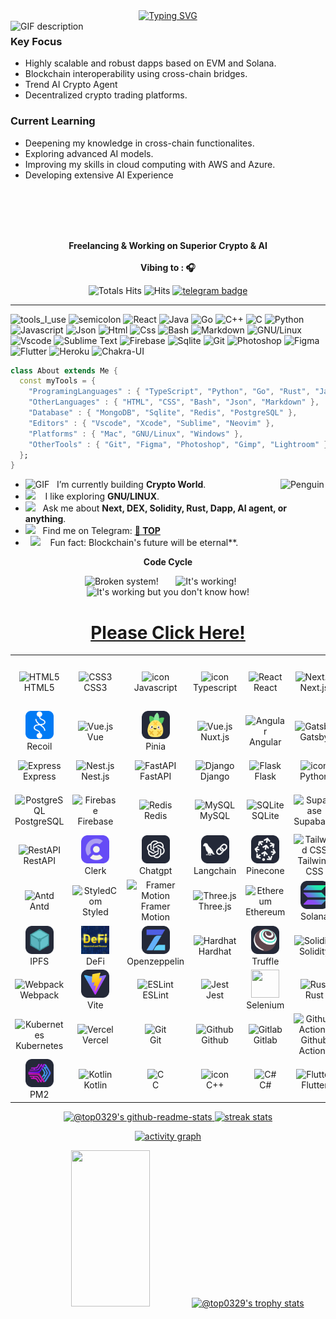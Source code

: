 


<div align="center" width="50">

<div align="center">
  <a href="https://git.io/typing-svg"><img src="https://readme-typing-svg.demolab.com?font=Comic+Sans+MS&size=30&pause=1000&center=true&width=720&lines=I+am+a+Fullstack+and+Blockchain+Engineer.;Over+8+years+of+Experience+in+Web+and+Blockchain." alt="Typing SVG" /></a>
</div>


<picture>
  <source media="(prefers-color-scheme: dark)" srcset="./Skills_Animation_Dark.gif">
  <source media="(prefers-color-scheme: light)" srcset="./Skills_Animation_White.gif">
  <img align="left" alt="GIF description" src="./Skills_Animation_White.gif">
</picture>

<h3 align="left">Key Focus</h3>
<ul align="left">
  <li>Highly scalable and robust dapps based on EVM and Solana.</li>
  <li>Blockchain interoperability using cross-chain bridges.</li>
  <li>Trend AI Crypto Agent</li>
  <li>Decentralized crypto trading platforms.</li>
</ul>
  
<h3 align="left">Current Learning</h3>
<ul align="left">
  <li>Deepening my knowledge in cross-chain functionalites.</li>
  <li>Exploring advanced AI models.</li>
  <li>Improving my skills in cloud computing with AWS and Azure.</li>
  <li>Developing extensive AI Experience</li>
</ul>
<br />
<br />
<br />
<br />

<p><strong>
  Freelancing & Working on Superior Crypto & AI
  <br><br> 
  Vibing to : 🎧  
</strong></p>

![Totals Hits](https://komarev.com/ghpvc/?username=top0329&style=flat&color=orange&label=PROFILE+VIEWS)
![Hits](https://hits.seeyoufarm.com/api/count/incr/badge.svg?url=https%3A%2F%2Fgithub.com%2Ftop0329&count_bg=%2379C83D&title_bg=%23555555&icon=mediafire.svg&icon_color=%23E7E7E7&title=HITS&edge_flat=false)
[![telegram badge](https://img.shields.io/badge/TOP-grey?style=flat&logo=telegram)](https://t.me/top_329) <br>
</div>

<hr></hr>

![tools_I_use](https://img.shields.io/badge/-%F0%9F%9A%80%20Tools%20I%20use-orange)
![semicolon](https://img.shields.io/badge/-%3A-orange)
![React](https://img.shields.io/badge/react-%2320232a.svg?style=flat&logo=react&logoColor=%2361DAFB)
![Java](https://img.shields.io/badge/Java-ED8B00?style=flat&logo=java&logoColor=white)
![Go](https://img.shields.io/badge/go-%2300ADD8.svg?style=flat&logo=go&logoColor=white)
![C++](https://img.shields.io/badge/C%2B%2B-00599C?style=flat&logo=c%2B%2B&logoColor=white)
![C](https://img.shields.io/badge/C-00599C?style=flat&logo=c&logoColor=white)
![Python](https://img.shields.io/badge/Python-FFD43B?style=flat&logo=python&logoColor=darkgreen)
![Javascript](https://img.shields.io/badge/JavaScript-323330?style=flat&logo=javascript&logoColor=F7DF1E)
![Json](https://img.shields.io/badge/json-5E5C5C?style=flat&logo=json&logoColor=white)
![Html](https://img.shields.io/badge/HTML5-E34F26?style=flat&logo=html5&logoColor=white)
![Css](https://img.shields.io/badge/CSS3-1572B6?style=flat&logo=css3&logoColor=white)
![Bash](https://img.shields.io/badge/GNU%20Bash-4EAA25?style=flat&logo=GNU%20Bash&logoColor=white)
![Markdown](https://img.shields.io/badge/Markdown-000000?style=flat&logo=markdown&logoColor=white)
![GNU/Linux](https://img.shields.io/badge/Linux-FCC624?style=flat&logo=linux&logoColor=black)
![Vscode](https://img.shields.io/badge/Visual_Studio_Code-0078D4?style=flat&logo=visual%20studio%20code&logoColor=white)
![Sublime Text](https://img.shields.io/badge/sublime_text-%23575757.svg?&style=flat&logo=sublime-text&logoColor=important)
![Firebase](https://img.shields.io/badge/firebase-ffca28?style=flat&logo=firebase&logoColor=black)
![Sqlite](https://img.shields.io/badge/SQLite-07405E?style=flat&logo=sqlite&logoColor=white)
![Git](https://img.shields.io/badge/GIT-E44C30?style=flat&logo=git&logoColor=white)
![Photoshop](https://img.shields.io/badge/Adobe%20Photoshop-31A8FF?style=flat&logo=Adobe%20Photoshop&logoColor=black)
![Figma](https://img.shields.io/badge/Figma-F24E1E?style=flat&logo=figma&logoColor=white)
![Flutter](https://img.shields.io/badge/Flutter-02569B?style=flat&logo=flutter&logoColor=white)
![Heroku](https://img.shields.io/badge/Heroku-430098?style=flat&logo=heroku&logoColor=white)
![Chakra-UI](https://img.shields.io/badge/Chakra--UI-319795?style=flat&logo=chakra-ui&logoColor=white)

```dart
class About extends Me { 
  const myTools = {  
    "ProgramingLanguages" : { "TypeScript", "Python", "Go", "Rust", "Java", "Ruby" },
    "OtherLanguages" : { "HTML", "CSS", "Bash", "Json", "Markdown" },
    "Database" : { "MongoDB", "Sqlite", "Redis", "PostgreSQL" },
    "Editors" : { "Vscode", "Xcode", "Sublime", "Neovim" },
    "Platforms" : { "Mac", "GNU/Linux", "Windows" },
    "OtherTools" : { "Git", "Figma", "Photoshop", "Gimp", "Lightroom" }
  };
}
```

-  <img alt="GIF" src="https://github.com/top0329/top0329/blob/main/images/Developer.gif" width="25" /> &nbsp; I’m currently building **Crypto World**. <img align="right" src="https://raw.githubusercontent.com/Tarikul-Islam-Anik/Animated-Fluent-Emojis/master/Emojis/Animals/Penguin.png" alt="Penguin" width="15%" /><br>
- <img src="https://github.com/top0329/top0329/blob/main/images/hyperkitty.gif?raw=true" width="20" />&nbsp;&nbsp;&nbsp; I like exploring **GNU/LINUX**. <br>
- <img src="https://github.com/top0329/top0329/blob/main/images/message.gif?raw=true" width="25" />&nbsp;&nbsp; Ask me about **Next, DEX, Solidity, Rust, Dapp, AI agent, or anything**. <br>
- <img src="https://github.com/top0329/top0329/blob/main/images/letterbox.gif?raw=true" width="25" /> &nbsp; Find me on Telegram: **[👀 TOP](https://t.me/top_329)**<br>
- &nbsp;&nbsp;<img src="https://github.com/top0329/top0329/blob/main/images/lightning.gif?raw=true" width="12" />&nbsp;&nbsp;&nbsp;&nbsp;Fun fact: Blockchain's future will be eternal**.<br>

<div align="center" >

**Code Cycle**<br>

<img src="https://raw.githubusercontent.com/Tarikul-Islam-Anik/Animated-Fluent-Emojis/master/Emojis/Smilies/Face%20with%20Spiral%20Eyes.png" width="10%" alt="Broken system!"/>
&nbsp;&nbsp;&nbsp;&nbsp;&nbsp;
<img src="https://raw.githubusercontent.com/Tarikul-Islam-Anik/Animated-Fluent-Emojis/master/Emojis/Smilies/Relieved%20Face.png" width="10%" alt="It's working!"/>
&nbsp;&nbsp;&nbsp;&nbsp;&nbsp;
<img src="https://raw.githubusercontent.com/Tarikul-Islam-Anik/Animated-Fluent-Emojis/master/Emojis/Smilies/Astonished%20Face.png" width="10%" alt="It's working but you don't know how!"/><br>




<div align="center" width='100%'>
  <h1><a align='center' width='100%' href="#">Please Click Here!</a></h1>
</div>

<table align="center">
  <tr>
    <td align="center" width="90">
      <img src="https://cdn.jsdelivr.net/gh/devicons/devicon/icons/html5/html5-original.svg" width="45" height="45" alt="HTML5" />
      <br>HTML5
    </td>
    <td align="center" width="90">
      <img src="https://cdn.jsdelivr.net/gh/devicons/devicon/icons/css3/css3-original.svg" width="45" height="45" alt="CSS3" />
      <br>CSS3
    </td>
    <td align="center" width="90">
      <img src="https://techstack-generator.vercel.app/js-icon.svg" alt="icon" width="45" height="45" />
      <br>Javascript
    </td>
    <td align="center" width="90">
      <img src="https://techstack-generator.vercel.app/ts-icon.svg" alt="icon" width="45" height="45" />
      <br>Typescript
    </td>
    <td align="center" width="90">
      <img src="https://techstack-generator.vercel.app/react-icon.svg" width="45" height="45" alt="React" />
      <br>React
    </td>
    <td align="center" width="90">
      <img src="https://cdn.jsdelivr.net/gh/devicons/devicon/icons/nextjs/nextjs-original.svg" width="45" height="45" alt="Next.js" />
      <br>Next.js
    </td>
    <td align="center" width="90">
      <img src="https://github.com/LelouchFR/skill-icons/blob/main/assets/reactnative-auto.svg" width="45" height="45" alt="React-Native" />
      <br>React-Native
    </td>
    <td align="center" width="90">
      <img src="https://techstack-generator.vercel.app/redux-icon.svg" width="45" height="45" alt="Redux" />
      <br>Redux
    </td>
    <td align="center" width="90">
      <img src="https://github.com/LelouchFR/skill-icons/blob/main/assets/zustand-auto.svg" width="45" height="45" alt="Zustand" />
      <br>Zustand
    </td>
  </tr>
  <tr>
    <td align="center" width="90">
      <img src="https://github.com/LelouchFR/skill-icons/blob/main/assets/recoil.svg" width="45" height="45" alt="Recoil" />
      <br>Recoil
    </td>
    <td align="center" width="90">
      <img src="https://cdn.jsdelivr.net/gh/devicons/devicon/icons/vuejs/vuejs-original.svg" width="45" height="45" alt="Vue.js" />
      <br>Vue
    </td>
    <td align="center" width="90">
      <img src="https://github.com/LelouchFR/skill-icons/blob/main/assets/pinia-auto.svg" width="45" height="45" alt="Pinia" />
      <br>Pinia
    </td>
    <td align="center" width="90">
      <img src="https://cdn.jsdelivr.net/gh/devicons/devicon/icons/nuxtjs/nuxtjs-original.svg" width="45" height="45" alt="Vue.js" />
      <br>Nuxt.js
    </td>
    <td align="center" width="90">
      <img src="https://cdn.jsdelivr.net/gh/devicons/devicon/icons/angular/angular-original.svg" width="45" height="45" alt="Angular" />
      <br>Angular
    </td>
    <td align="center" width="90">
      <img src="https://techstack-generator.vercel.app/gatsby-icon.svg" width="45" height="45" alt="Gatsby" />
      <br>Gatsby
    </td>
    <td align="center" width="90">
      <img src="https://github.com/LelouchFR/skill-icons/blob/main/assets/electron.svg" width="45" height="45" alt="Electron" />
      <br>Electron
    </td>
    <td align="center" width="90">
      <img src="https://github.com/LelouchFR/skill-icons/blob/main/assets/tauri-auto.svg" width="45" height="45" alt="Tauri" />
      <br>Tauri
    </td>
    <td align="center" width="90">
      <img src="https://cdn.jsdelivr.net/gh/devicons/devicon/icons/nodejs/nodejs-original.svg" width="45" height="45" alt="Node.js" />
      <br>Node.js
    </td>
  </tr>
  <tr>
    <td align="center" width="90">
      <img src="https://cdn.jsdelivr.net/gh/devicons/devicon/icons/express/express-original.svg" width="45" height="45" alt="Express" />
      <br>Express
    </td>
    <td align="center" width="90">
      <img src="https://cdn.jsdelivr.net/gh/devicons/devicon/icons/nestjs/nestjs-original.svg" width="45" height="45" alt="Nest.js" />
      <br>Nest.js
    </td>
    <td align="center" width="90">
      <img src="https://cdn.jsdelivr.net/gh/devicons/devicon/icons/fastapi/fastapi-original.svg" width="45" height="45" alt="FastAPI" />
      <br>FastAPI
    </td>
    <td align="center" width="90">
      <img src="https://techstack-generator.vercel.app/django-icon.svg" width="45" height="45" alt="Django" />
      <br>Django
    </td>
    <td align="center" width="90">
      <img src="https://cdn.jsdelivr.net/gh/devicons/devicon/icons/flask/flask-original.svg" width="45" height="45" alt="Flask" />
      <br>Flask
    </td>
    <td align="center" width="90">
      <img src="https://techstack-generator.vercel.app/python-icon.svg" alt="icon" width="45" height="45" />
      <br>Python
    </td>
    <td align="center" width="90">
      <img src="https://cdn.jsdelivr.net/gh/devicons/devicon/icons/laravel/laravel-original.svg" width="45" height="45" alt="Laravel" />
      <br>Laravel
    </td>
    <td align="center" width="90">
      <img src="https://cdn.jsdelivr.net/gh/devicons/devicon/icons/php/php-original.svg" width="45" height="45" alt="php" />
      <br>PHP
    </td>
    <td align="center" width="90">
      <img src="https://skillicons.dev/icons?i=mongodb" width="45" height="45" alt="MongoDB" />
      <br>MongoDB
    </td>
  </tr>
  <tr>
    <td align="center" width="90">
      <img src="https://cdn.jsdelivr.net/gh/devicons/devicon/icons/postgresql/postgresql-original.svg" width="45" height="45" alt="PostgreSQL" />
      <br>PostgreSQL
    </td>
    <td align="center" width="90">
      <img src="https://cdn.jsdelivr.net/gh/devicons/devicon/icons/firebase/firebase-original.svg" width="45" height="45" alt="Firebase" />
      <br>Firebase
    </td>
    <td align="center" width="90">
      <img src="https://cdn.jsdelivr.net/gh/devicons/devicon/icons/redis/redis-original.svg" width="45" height="45" alt="Redis" />
      <br>Redis
    </td>
    <td align="center" width="90">
      <img src="https://techstack-generator.vercel.app/mysql-icon.svg" width="45" height="45" alt="MySQL" />
      <br>MySQL
    </td>
    <td align="center" width="90">
      <img src="https://cdn.jsdelivr.net/gh/devicons/devicon/icons/sqlite/sqlite-original.svg" width="45" height="45" alt="SQLite" />
      <br>SQLite
    </td>
    <td align="center" width="90">
      <img src="https://cdn.jsdelivr.net/gh/devicons/devicon/icons/supabase/supabase-original.svg" width="45" height="45" alt="Supabase" />
      <br>Supabase
    </td>
    </td>
    <td align="center" width="90">
      <img src="https://github.com/LelouchFR/skill-icons/blob/main/assets/mongoose.svg" width="45" height="45" alt="Mongoose" />
      <br>Mongoose
    </td>
    <td align="center" width="90">
      <img src="https://cdn.jsdelivr.net/gh/devicons/devicon/icons/prisma/prisma-original.svg" width="45" height="45" alt="Prisma" />
      <br>Prisma
    </td>
    <td align="center" width="90">
      <img src="https://techstack-generator.vercel.app/graphql-icon.svg" width="45" height="45" alt="GraphQL" />
      <br>GraphQL
    </td>
  </tr>
  <tr>
    <td align="center" width="90">
      <img src="https://techstack-generator.vercel.app/restapi-icon.svg" width="45" height="45" alt="RestAPI" />
      <br>RestAPI
    </td>
    <td align="center" width="90">
      <img src="https://github.com/LelouchFR/skill-icons/blob/main/assets/clerk.svg" width="45" height="45" alt="Clerk" />
      <br>Clerk
    </td>
    <td align="center" width="90">
      <img src="https://github.com/LelouchFR/skill-icons/blob/main/assets/chatgpt-auto.svg" width="45" height="45" alt="Chatgpt" />
      <br>Chatgpt
    </td>
    <td align="center" width="90">
      <img src="https://github.com/LelouchFR/skill-icons/blob/main/assets/langchain-auto.svg" width="45" height="45" alt="Langchain" />
      <br>Langchain
    </td>
    <td align="center" width="90">
      <img src="https://github.com/LelouchFR/skill-icons/blob/main/assets/pinecone-auto.svg" width="45" height="45" alt="Pinecone" />
      <br>Pinecone
    </td>
    <td align="center" width="90">
      <img src="https://cdn.jsdelivr.net/gh/devicons/devicon/icons/tailwindcss/tailwindcss-original.svg" width="45" height="45" alt="Tailwind CSS" />
      <br>Tailwind CSS
    </td>
    <td align="center" width="90">
      <img src="https://techstack-generator.vercel.app/sass-icon.svg" width="45" height="45" alt="SASS" />
      <br>SASS
    </td>
    <td align="center" width="90">
      <img src="https://cdn.jsdelivr.net/gh/devicons/devicon/icons/bootstrap/bootstrap-original.svg" width="45" height="45" alt="Bootstrap" />
      <br>Bootstrap
    </td>
    </td>
    <td align="center" width="90">
      <img src="https://cdn.jsdelivr.net/gh/devicons/devicon/icons/materialui/materialui-original.svg" width="45" height="45" alt="MUI" />
      <br>MUI
    </td>
  </tr>
  <tr>
    <td align="center" width="90">
      <img src="https://cdn.jsdelivr.net/gh/devicons/devicon/icons/antdesign/antdesign-original.svg" width="45" height="45" alt="Antd" />
      <br>Antd
    </td>
    <td align="center" width="90">
      <img src="https://skillicons.dev/icons?i=styledcomponents" width="45" height="45" alt="StyledCom" />
      <br>Styled
    </td>
    <td align="center" width="90">
      <img src="https://cdn.jsdelivr.net/gh/devicons/devicon/icons/framermotion/framermotion-original.svg" width="45" height="45" alt="Framer Motion" />
      <br>Framer Motion
    </td>
    <td align="center" width="90">
      <img src="https://skillicons.dev/icons?i=threejs" width="45" height="45" alt="Three.js" />
      <br>Three.js
    </td>
    <td align="center" width="90">
      <img src="https://avatars.githubusercontent.com/u/6250754?s=200&v=4" width="45" height="45" alt="Ethereum" >
      <br>Ethereum
    </td>
    <td align="center" width="90">
      <img src="https://github.com/LelouchFR/skill-icons/blob/main/assets/solana-auto.svg" width="45" height="45" alt="Solana" >
      <br>Solana
    </td>
    <td align="center" width="90">
      <img src="https://github.com/LelouchFR/skill-icons/blob/main/assets/chainlink-auto.svg" width="45" height="45" alt="Chainlink" >
      <br>Chainlink
    </td>
    <td align="center" width="90">
      <img src="https://avatars.githubusercontent.com/u/71380475?s=200&v=4" width="45" height="45" alt="Trading Bot" >
      <br>Trading Bot
    </td>
    <td align="center" width="90">
      <img src="https://github.com/kroim/profile/blob/master/icons/icon_nft.png?raw=true" width="45" height="45" alt="NFT" >
      <br>NFT
    </td>
  </tr>
  <tr>
    <td align="center" width="90">
      <img src="https://github.com/LelouchFR/skill-icons/blob/main/assets/ipfs-auto.svg" width="45" height="45" alt="IPFS" >
      <br>IPFS
    </td>
    <td align="center" width="90">
      <img src="https://github.com/kroim/profile/blob/master/icons/icon_defi.png?raw=true" width="45" height="45" alt="DeFi" >
      <br>DeFi
    </td>
    <td align="center" width="90">
      <img src="https://github.com/LelouchFR/skill-icons/blob/main/assets/openzeppelin-auto.svg" width="45" height="45" alt="Openzeppelin" />
      <br>Openzeppelin
    </td>
    <td align="center" width="90">
      <img src="https://cdn.jsdelivr.net/gh/devicons/devicon/icons/hardhat/hardhat-original.svg" width="45" height="45" alt="Hardhat" />
      <br>Hardhat
    </td>
    <td align="center" width="90">
      <img src="https://github.com/LelouchFR/skill-icons/blob/main/assets/truffle-auto.svg" width="45" height="45" alt="Truffle" />
      <br>Truffle
    </td>
    <td align="center" width="90">
      <img src="https://cdn.jsdelivr.net/gh/devicons/devicon/icons/solidity/solidity-original.svg" width="45" height="45" alt="Solidity" />
      <br>Solidity
    </td>
    <td align="center" width="90">
      <img src="https://techstack-generator.vercel.app/storybook-icon.svg" width="45" height="45" alt="Storybook" />
      <br>Storybook
    </td>
    <td align="center" width="90">
      <img src="https://github.com/LelouchFR/skill-icons/blob/main/assets/swagger-auto.svg" width="45" height="45" alt="Swagger" />
      <br>Swagger
    </td>
    <td align="center" width="90">
      <img src="https://github.com/LelouchFR/skill-icons/blob/main/assets/postman.svg" width="45" height="45" alt="Postman" />
      <br>Postman
    </td>
  </tr>
  <tr>
    <td align="center" width="90">
      <img src="https://techstack-generator.vercel.app/webpack-icon.svg" width="45" height="45" alt="Webpack" />
      <br>Webpack
    </td>
    <td align="center" width="90">
      <img src="https://github.com/LelouchFR/skill-icons/blob/main/assets/vite-auto.svg" width="45" height="45" alt="Vite" />
      <br>Vite
    </td>
    <td align="center" width="90">
      <img src="https://techstack-generator.vercel.app/eslint-icon.svg" width="45" height="45" alt="ESLint" />
      <br>ESLint
    </td>
    <td align="center" width="90">
      <img src="https://techstack-generator.vercel.app/jest-icon.svg" width="45" height="45" alt="Jest" />
      <br>Jest
    </td>
    <td align="center" width="90">
      <img src="https://cdn.jsdelivr.net/gh/devicons/devicon/icons/selenium/selenium-original.svg" width="45" height="45" />
      <br>Selenium
    </td>
    <td align="center" width="90">
      <img src="https://cdn.jsdelivr.net/gh/devicons/devicon/icons/rust/rust-original.svg" width="45" height="45" alt="Rust" />
      <br>Rust
    </td>
    <td align="center" width="90">
      <img src="https://cdn.jsdelivr.net/gh/devicons/devicon/icons/go/go-original.svg" width="45" height="45" alt="Go" />
      <br>Go
    </td>
    <td align="center" width="90">
      <img src="https://techstack-generator.vercel.app/java-icon.svg" width="45" height="45" alt="Java" />
      <br>Java
    </td>
    <td align="center" width="90">
      <img src="https://techstack-generator.vercel.app/docker-icon.svg" width="45" height="45" alt="Docker" />
      <br>Docker
    </td>
  </tr>
  <tr>
    <td align="center" width="90">
      <img src="https://techstack-generator.vercel.app/kubernetes-icon.svg" width="45" height="45" alt="Kubernetes" />
      <br>Kubernetes
    </td>
    <td align="center" width="90">
      <img src="https://cdn.jsdelivr.net/gh/devicons/devicon/icons/vercel/vercel-original.svg" width="45" height="45" alt="Vercel" />
      <br>Vercel
    </td>
    <td align="center" width="90">
      <img src="https://cdn.jsdelivr.net/gh/devicons/devicon/icons/git/git-original.svg" width="45" height="45" alt="Git" />
      <br>Git
    </td>
    <td align="center" width="90">
      <img src="https://techstack-generator.vercel.app/github-icon.svg" width="45" height="45" alt="Github" />
      <br>Github
    </td>
    <td align="center" width="90">
      <img src="https://cdn.jsdelivr.net/gh/devicons/devicon/icons/gitlab/gitlab-original.svg" width="45" height="45" alt="Gitlab" />
      <br>Gitlab
    </td>
    <td align="center" width="90">
      <img src="https://cdn.jsdelivr.net/gh/devicons/devicon/icons/githubactions/githubactions-original.svg" width="45" height="45" alt="Github Actions" />
      <br>Github Actions
    </td>
    <td align="center" width="90">
      <img src="https://techstack-generator.vercel.app/aws-icon.svg" width="45" height="45" alt="AWS" />
      <br>AWS
    </td>
    <td align="center" width="90">
      <img src="https://techstack-generator.vercel.app/nginx-icon.svg" width="45" height="45" alt="Nginx" />
      <br>Nginx
    </td>
    <td align="center" width="90">
      <img src="https://github.com/LelouchFR/skill-icons/blob/main/assets/ngrok.svg" width="45" height="45" alt="Ngrok" />
      <br>Ngrok
    </td>
  </tr>
  <tr>
    <td align="center" width="90">
      <img src="https://github.com/LelouchFR/skill-icons/blob/main/assets/pm2-auto.svg" width="45" height="45" alt="PM2" />
      <br>PM2
    </td>
    <td align="center" width="90">
      <img src="https://cdn.jsdelivr.net/gh/devicons/devicon/icons/kotlin/kotlin-original.svg" width="45" height="45" alt="Kotlin" />
      <br>Kotlin
    </td>
    <td align="center" width="90">
      <img src="https://cdn.jsdelivr.net/gh/devicons/devicon/icons/c/c-original.svg" width="45" height="45" alt="C" />
      <br>C
    </td>
    <td align="center" width="90">
      <img src="https://techstack-generator.vercel.app/cpp-icon.svg" alt="icon" width="66" height="66" />
      <br>C++
    </td>
    <td align="center" width="90">
      <img src="https://techstack-generator.vercel.app/csharp-icon.svg" width="45" height="45" alt="C#" />
      <br>C#
    </td>
    <td align="center" width="90">
      <img src="https://cdn.jsdelivr.net/gh/devicons/devicon/icons/flutter/flutter-original.svg" width="45" height="45" alt="Flutter" />
      <br>Flutter
    </td>
    <td align="center" width="90">
      <img src="https://cdn.jsdelivr.net/gh/devicons/devicon/icons/dart/dart-original.svg" width="45" height="45" alt="Dart" />
      <br>Dart
    </td>
    <td align="center" width="90">
      <img src="https://cdn.jsdelivr.net/gh/devicons/devicon/icons/ruby/ruby-original.svg" width="45" height="45" alt="Ruby" />
      <br>Ruby
    </td>
    <td align="center" width="90">
      <img src="https://skillicons.dev/icons?i=rails" width="45" height="45" alt="rails" />
      <br>Rails
    </td>
  </tr>
</table>

<p align="center">
  <a href="https://github.com/top0329?tab=repositories">
    <img src="https://github-readme-stats-one-bice.vercel.app/api?username=top0329&theme=gotham&show_icons=true&count_private=true&hide_border=true&role=OWNER,ORGANIZATION_MEMBER,COLLABORATOR"  width="48%" alt="@top0329's github-readme-stats"/>
  </a>
  <a href="https://github.com/top0329?tab=stars">
    <img width=390 src="https://github-readme-streak-stats-salesp07.vercel.app/?user=top0329&count_private=true&theme=react&border_radius=10" alt="streak stats"/>
  </a>
</p>

<p align="center">
    <a href="https://wakatime.com/@top0329">
        <img src="https://github-readme-activity-graph.vercel.app/graph?username=top0329&theme=react-dark&hide_border=true&hide_title=false&area=true&custom_title=Total%20contribution%20graph%20in%20all%20repo" width="95%" alt="activity graph">
    </a>
</p>

<div align='center' width='100%'>
  <img width='50%' height="250px" src="https://github-readme-stats.vercel.app/api/top-langs/?username=top0329&layout=compact&hide_border=true&title_color=00b3ff&text_color=00b4ff&bg_color=0d1117" />
  <a width='50%' href="https://github.com/top0329?tab=achievements">
    <img src="https://github-profile-trophy.vercel.app/?username=top0329&theme=onestar&no-frame=true&column=4&row=2"  height="250px" alt="@top0329's trophy stats"/>
  </a>
</div>

</div>
